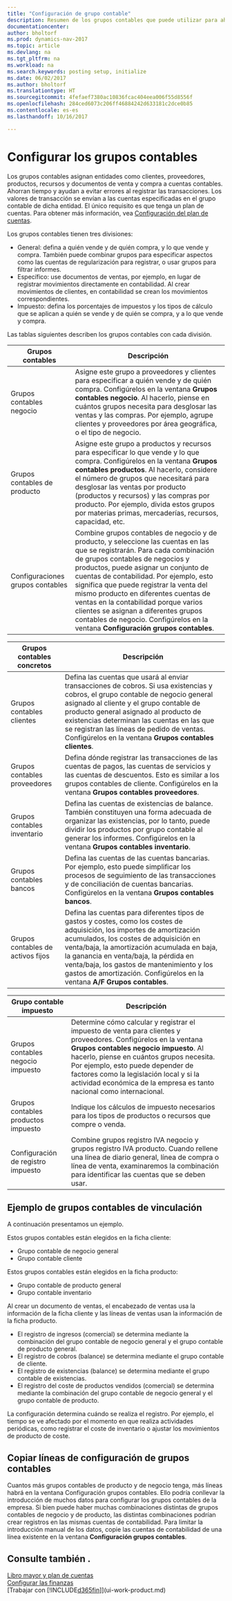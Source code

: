 ```yaml
---
title: "Configuración de grupo contable"
description: Resumen de los grupos contables que puede utilizar para ahorrar tiempo y evitar errores al registrar transacciones.
documentationcenter: 
author: bholtorf
ms.prod: dynamics-nav-2017
ms.topic: article
ms.devlang: na
ms.tgt_pltfrm: na
ms.workload: na
ms.search.keywords: posting setup, initialize
ms.date: 06/02/2017
ms.author: bholtorf
ms.translationtype: HT
ms.sourcegitcommit: 4fefaef7380ac10836fcac404eea006f55d8556f
ms.openlocfilehash: 284ced6073c206ff46884242d633181c2dce0b85
ms.contentlocale: es-es
ms.lasthandoff: 10/16/2017

---
```

# <a name="setting-up-posting-groups"></a>Configurar los grupos contables
Los grupos contables asignan entidades como clientes, proveedores, productos, recursos y documentos de venta y compra a cuentas contables. Ahorran tiempo y ayudan a evitar errores al registrar las transacciones. Los valores de transacción se envían a las cuentas especificadas en el grupo contable de dicha entidad. El único requisito es que tenga un plan de cuentas. Para obtener más información, vea [Configuración del plan de cuentas](finance-setup-chart-accounts.md).  

Los grupos contables tienen tres divisiones:  

* General: defina a quién vende y de quién compra, y lo que vende y compra. También puede combinar grupos para especificar aspectos como las cuentas de regularización para registrar, o usar grupos para filtrar informes.  
* Específico: use documentos de ventas, por ejemplo, en lugar de registrar movimientos directamente en contabilidad. Al crear movimientos de clientes, en contabilidad se crean los movimientos correspondientes.  
* Impuesto: defina los porcentajes de impuestos y los tipos de cálculo que se aplican a quién se vende y de quién se compra, y a lo que vende y compra.

Las tablas siguientes describen los grupos contables con cada división.  

| Grupos contables | Descripción |
| --- | --- |
| Grupos contables negocio |Asigne este grupo a proveedores y clientes para especificar a quién vende y de quién compra. Configúrelos en la ventana **Grupos contables negocio**. Al hacerlo, piense en cuántos grupos necesita para desglosar las ventas y las compras. Por ejemplo, agrupe clientes y proveedores por área geográfica, o el tipo de negocio. |
| Grupos contables de producto |Asigne este grupo a productos y recursos para especificar lo que vende y lo que compra. Configúrelos en la ventana **Grupos contables productos**. Al hacerlo, considere el número de grupos que necesitará para desglosar las ventas por producto (productos y recursos) y las compras por producto. Por ejemplo, divida estos grupos por materias primas, mercaderías, recursos, capacidad, etc. |
| Configuraciones grupos contables |Combine grupos contables de negocio y de producto, y seleccione las cuentas en las que se registrarán. Para cada combinación de grupos contables de negocios y productos, puede asignar un conjunto de cuentas de contabilidad. Por ejemplo, esto significa que puede registrar la venta del mismo producto en diferentes cuentas de ventas en la contabilidad porque varios clientes se asignan a diferentes grupos contables de negocio. Configúrelos en la ventana **Configuración grupos contables**. |

| Grupos contables concretos | Descripción |
| --- | --- |
| Grupos contables clientes |Defina las cuentas que usará al enviar transacciones de cobros. Si usa existencias y cobros, el grupo contable de negocio general asignado al cliente y el grupo contable de producto general asignado al producto de existencias determinan las cuentas en las que se registran las líneas de pedido de ventas. Configúrelos en la ventana **Grupos contables clientes**. |
| Grupos contables proveedores |Defina dónde registrar las transacciones de las cuentas de pagos, las cuentas de servicios y las cuentas de descuentos. Esto es similar a los grupos contables de cliente. Configúrelos en la ventana **Grupos contables proveedores**. |
| Grupos contables inventario |Defina las cuentas de existencias de balance. También constituyen una forma adecuada de organizar las existencias, por lo tanto, puede dividir los productos por grupo contable al generar los informes. Configúrelos en la ventana **Grupos contables inventario**. |
| Grupos contables bancos |Defina las cuentas de las cuentas bancarias. Por ejemplo, esto puede simplificar los procesos de seguimiento de las transacciones y de conciliación de cuentas bancarias. Configúrelos en la ventana **Grupos contables bancos**. |
| Grupos contables de activos fijos |Defina las cuentas para diferentes tipos de gastos y costes, como los costes de adquisición, los importes de amortización acumulados, los costes de adquisición en venta/baja, la amortización acumulada en baja, la ganancia en venta/baja, la pérdida en venta/baja, los gastos de mantenimiento y los gastos de amortización. Configúrelos en la ventana **A/F Grupos contables**. |

| Grupo contable impuesto | Descripción |
| --- | --- |
| Grupos contables negocio impuesto |Determine cómo calcular y registrar el impuesto de venta para clientes y proveedores. Configúrelos en la ventana **Grupos contables negocio impuesto**. Al hacerlo, piense en cuántos grupos necesita. Por ejemplo, esto puede depender de factores como la legislación local y si la actividad económica de la empresa es tanto nacional como internacional. |
| Grupos contables productos impuesto |Indique los cálculos de impuesto necesarios para los tipos de productos o recursos que compre o venda. |
| Configuración de registro impuesto |Combine grupos registro IVA negocio y grupos registro IVA producto. Cuando rellene una línea de diario general, línea de compra o línea de venta, examinaremos la combinación para identificar las cuentas que se deben usar. |

## <a name="example-of-linking-posting-groups"></a>Ejemplo de grupos contables de vinculación
A continuación presentamos un ejemplo.  

Estos grupos contables están elegidos en la ficha cliente:  

* Grupo contable de negocio general
* Grupo contable cliente  

Estos grupos contables están elegidos en la ficha producto:  

* Grupo contable de producto general  
* Grupo contable inventario  

Al crear un documento de ventas, el encabezado de ventas usa la información de la ficha cliente y las líneas de ventas usan la información de la ficha producto.  

* El registro de ingresos (comercial) se determina mediante la combinación del grupo contable de negocio general y el grupo contable de producto general.  
* El registro de cobros (balance) se determina mediante el grupo contable de cliente.  
* El registro de existencias (balance) se determina mediante el grupo contable de existencias.  
* El registro del coste de productos vendidos (comercial) se determina mediante la combinación del grupo contable de negocio general y el grupo contable de producto.  

La configuración determina cuándo se realiza el registro. Por ejemplo, el tiempo se ve afectado por el momento en que realiza actividades periódicas, como registrar el coste de inventario o ajustar los movimientos de producto de coste.

## <a name="copying-posting-setup-lines"></a>Copiar líneas de configuración de grupos contables
Cuantos más grupos contables de producto y de negocio tenga, más líneas habrá en la ventana Configuración grupos contables. Ello podría conllevar la introducción de muchos datos para configurar los grupos contables de la empresa. Si bien puede haber muchas combinaciones distintas de grupos contables de negocio y de producto, las distintas combinaciones podrían crear registros en las mismas cuentas de contabilidad. Para limitar la introducción manual de los datos, copie las cuentas de contabilidad de una línea existente en la ventana **Configuración grupos contables**.

## <a name="see-also"></a>Consulte también .
[Libro mayor y plan de cuentas](finance-general-ledger.md)  
[Configurar las finanzas](finance-setup-finance.md)  
[Trabajar con [!INCLUDE[d365fin](includes/d365fin_md.md)]](ui-work-product.md)

